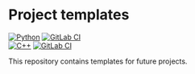 # Project templates
[![Python](https://github.com/GereonV/templates/actions/workflows/python.yml/badge.svg)](https://github.com/GereonV/templates/tree/python)
[![GitLab CI](https://gitlab.com/gereon36/templates/badges/python/pipeline.svg)](https://gitlab.com/gereon36/templates/-/tree/python)\
[![C++](https://github.com/GereonV/templates/actions/workflows/cpp.yml/badge.svg)](https://github.com/GereonV/templates/tree/cpp)
[![GitLab CI](https://gitlab.com/gereon36/templates/badges/cpp/pipeline.svg)](https://gitlab.com/gereon36/templates/-/tree/cpp)

This repository contains templates for future projects.
